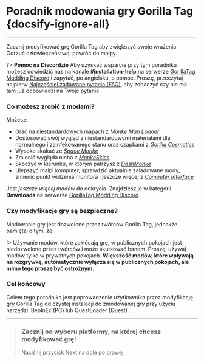 # Poradnik modowania gry Gorilla Tag {docsify-ignore-all}
---
Zacznij modyfikować grę Gorilla Tag aby zwiększyć swoje wrażenia.  
Odrzuć człowieczeństwo, powróć do małpy.

<div class="horizontal bordered" data-ea-publisher="gorillatagmodding-burrito-software" data-ea-type="image" data-ea-manual="true" id="introduction"></div>

?> **Pomoc na Discordzie** Aby uzyskać wsparcie przy tym poradniku możesz odwiedzić nas na kanale **#installation-help** na serwerze [GorillaTag Modding Discord](https://discord.gg/b2MhDBAzTv) i zapytać, po angielsku, o pomoc. Proszę, przeczytaj najpierw [Najczęściej zadawane pytania (FAQ)](faq), aby zobaczyć czy nie ma tam już odpowiedzi na Twoje pytanie.

### Co możesz zrobić z modami?

Możesz:
- Grać na niestandardowych mapach z [*Monke Map Loader*](https://monkemaphub.com/)
- Dostosować swój wygląd z niestandardowymi materiałami dla normalnego i zainfekowanego stanu oraz czapkami z [*Gorilla Cosmetics*](https://github.com/legoandmars/GorillaCosmetics)
- Wysoko skakać ze [*Space Monke*](https://github.com/legoandmars/SpaceMonke)
- Zmienić wygląda nieba z [*MonkeSkies*](https://github.com/Raemien/MonkeSkies)
- Skoczyć w kierunku, w którym patrzysz z [*DashMonke*](https://github.com/TrueTamashii/DashMonke)
- Ulepszyć małpi komputer, sprawdzić aktualnie załadowane mody, zmienić punkt widzenia monitora i jeszcze więcej z [*Computer Interface*](https://github.com/ToniMacaroni/ComputerInterface)

Jest *jeszcze więcej modów* do odkrycia. Znajdziesz je w kategorii **Downloads** na serwerze [GorillaTag Modding Discord](https://discord.gg/b2MhDBAzTv).

### Czy modyfikacje gry są bezpieczne?

Modowanie gry jest dozwolone przez twórców Gorilla Tag, jednakże pamiętaj o tym, że:

!> Używanie modów, które zakłócają grę, w publicznych pokojach jest niedozwolone przez twórców i może skutkować banem. Proszę, używaj modów tylko w prywatnych pokojach. **Większość modów, które wpływają na rozgrywkę, automatycznie wyłącza się w publicznych pokojach, ale mimo tego proszę być ostrożnym.**

### Cel końcowy

Celem tego poradnika jest poprowadzenie użytkownika przez modyfikację gry Gorilla Tag od czystej instalacji do zmodowanej gry przy użyciu narzędzi: BepInEx (PC) lub QuestLoader (Quest).

---
>
> ### Zacznij od wyboru platformy, na której chcesz modyfikować grę!
> 
> Naciśnij przycisk Next na dole po prawej.
